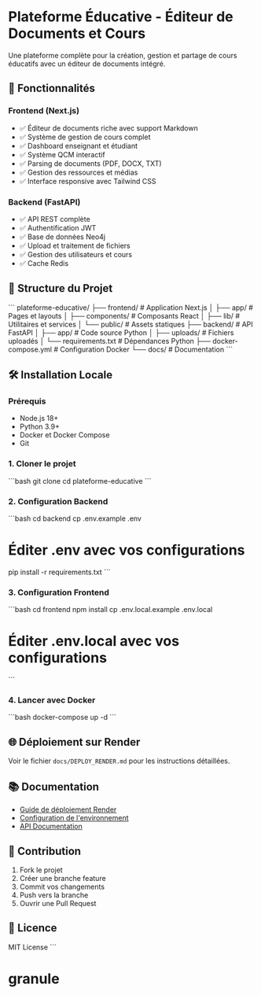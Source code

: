 # Plateforme Éducative - Éditeur de Documents et Cours

Une plateforme complète pour la création, gestion et partage de cours éducatifs avec un éditeur de documents intégré.

## 🚀 Fonctionnalités

### Frontend (Next.js)
- ✅ Éditeur de documents riche avec support Markdown
- ✅ Système de gestion de cours complet
- ✅ Dashboard enseignant et étudiant
- ✅ Système QCM interactif
- ✅ Parsing de documents (PDF, DOCX, TXT)
- ✅ Gestion des ressources et médias
- ✅ Interface responsive avec Tailwind CSS

### Backend (FastAPI)
- ✅ API REST complète
- ✅ Authentification JWT
- ✅ Base de données Neo4j
- ✅ Upload et traitement de fichiers
- ✅ Gestion des utilisateurs et cours
- ✅ Cache Redis

## 📁 Structure du Projet

\`\`\`
plateforme-educative/
├── frontend/                 # Application Next.js
│   ├── app/                 # Pages et layouts
│   ├── components/          # Composants React
│   ├── lib/                # Utilitaires et services
│   └── public/             # Assets statiques
├── backend/                 # API FastAPI
│   ├── app/                # Code source Python
│   ├── uploads/            # Fichiers uploadés
│   └── requirements.txt    # Dépendances Python
├── docker-compose.yml      # Configuration Docker
└── docs/                   # Documentation
\`\`\`

## 🛠️ Installation Locale

### Prérequis
- Node.js 18+
- Python 3.9+
- Docker et Docker Compose
- Git

### 1. Cloner le projet
\`\`\`bash
git clone <votre-repo>
cd plateforme-educative
\`\`\`

### 2. Configuration Backend
\`\`\`bash
cd backend
cp .env.example .env
# Éditer .env avec vos configurations
pip install -r requirements.txt
\`\`\`

### 3. Configuration Frontend
\`\`\`bash
cd frontend
npm install
cp .env.local.example .env.local
# Éditer .env.local avec vos configurations
\`\`\`

### 4. Lancer avec Docker
\`\`\`bash
docker-compose up -d
\`\`\`

## 🌐 Déploiement sur Render

Voir le fichier `docs/DEPLOY_RENDER.md` pour les instructions détaillées.

## 📚 Documentation

- [Guide de déploiement Render](docs/DEPLOY_RENDER.md)
- [Configuration de l'environnement](docs/ENVIRONMENT.md)
- [API Documentation](docs/API.md)

## 🤝 Contribution

1. Fork le projet
2. Créer une branche feature
3. Commit vos changements
4. Push vers la branche
5. Ouvrir une Pull Request

## 📄 Licence

MIT License
\`\`\`
# granule
